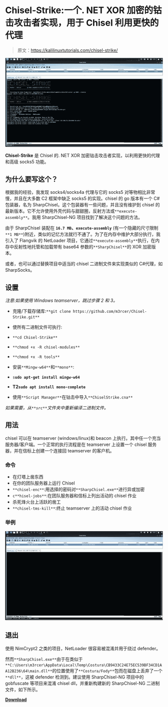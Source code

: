 # Chisel-Strike:一个. NET XOR 加密的钴击攻击者实现，用于 Chisel 利用更快的代理

> 原文：<https://kalilinuxtutorials.com/chisel-strike/>

[![](img//ab4c2fef5d66464ff1b4c48c25be9b79.png)](https://blogger.googleusercontent.com/img/b/R29vZ2xl/AVvXsEj11Yltr9ny8IYBMakte3mjNwuu3ZsNw8zRg2g-Xe1uHTn0ONOB9QrIvdFfVOeV9sD6_8bkgCtEQbF-nk0llBldHOfbnlDtgoJumio5GBk1I6qAjdQjkaQBneuC2_DbL9410N5SeLnlPvSikfTIcxx7SAz2u9pwVegIZYaUeukEr9c4CCacSlVrMWAm/s728/Screenshot-2022-07-14-160304%20(1).png)

**Chisel-Strike** 是 Chisel 的. NET XOR 加密钴击攻击者实现，以利用更快的代理和高级 socks5 功能。

## 为什么要写这个？

根据我的经验，我发现 socks4/socks4a 代理与它的 socks5 对等物相比非常慢，并且在大多数 C2 框架中缺乏 socks5 的实现。chisel 的 go 版本有一个 C#包装器，名为 SharpChisel。这个包装器有一些问题，并且没有维护到 chisel 的最新版本。它不允许使用外壳代码与甜甜圈，反射方法或`**execute-assembly**`。我用 SharpChisel-NG 项目找到了解决这个问题的方法。

由于 SharpChisel 装配在 **`16.7 MB`、`execute-assembly`** (有一个隐藏的尺寸限制`**1 MB**`)附近，类似的记忆方法就行不通了。为了在内存中维护大部分执行，我引入了 Flangvik 的 NetLoader 项目，它通过`**execute-assembly**`执行，在内存中反射性地托管和加载带有 base64 参数的`**SharpChisel**`的 XOR 加密版本。

或者，也可以通过替换项目中适当的 chisel 二进制文件来实现类似的 C#代理，如 SharpSocks。

## 设置

*注意:如果使用 Windows teamserver，跳过步骤 2 和 3。*

*   克隆/下载存储库:`**git clone https://github.com/m3rcer/Chisel-Strike.git**`
*   使所有二进制文件可执行:

*   `**cd Chisel-Strike**`
*   `**chmod +x -R chisel-modules**`
*   `**chmod +x -R tools**`

*   安装`**Mingw-w64**`和`**mono**`:

*   `s`**`udo apt-get install mingw-w64`**
*   **T2`sudo apt install mono-complete`**

*   使用`**Script Manager**`在钴击中导入`**ChiselStrike.cna**`

*如果需要，从`**src**`文件夹中重新编译二进制文件。*

## 用法

chisel 可以在 teamserver (windows/linux)和 beacon 上执行。其中任一个充当服务器/客户端。一个正常的执行流程是在 teamserver 上设置一个 chisel 服务器，并在信标上创建一个连接回 teamserver 的客户机。

### 命令

*   在灯塔上凿东西
*   在你的团队服务器上运行 Chisel
*   `**chisel-enc**`:用选择的密码对`**SharpChisel.exe**`进行异或加密
*   `c**hisel-jobs**`:在团队服务器和信标上列出活动的 chisel 作业
*   杀死烽火台上活跃的凿工
*   `**chisel-tms-kill**`:终止 teamserver 上的活动 chisel 作业

### 举例

![](img//26ad41caf3bec6a08c66740fb9985e7e.png)

## 退出

使用 NimCrypt2 之类的项目，NetLoader 很容易被混淆并用于绕过 defender。

然而`**SharpChisel.exe**`由于在类似于`**C:\Users\m3rcer\AppData\Local\Temp\Costura\CB9433C24E75EC539BF34CD1AA12B236\64\main.dll**`的位置使用了`**Costura/Fody**`包而在磁盘上丢弃了一个`**dll**`，这被 defender 检测到。建议使用 SharpChisel-NG 项目中的 gobfuscate 等项目来混淆 chisel dll，并重新构建新的 SharpChisel-NG 二进制文件，如下所示。

[**Download**](https://github.com/m3rcer/Chisel-Strike)